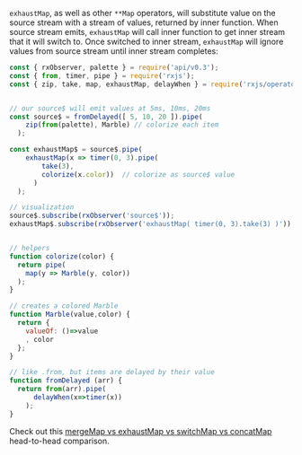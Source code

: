<!--
name:		
title:		exhaustMap
pageTitle:	RxJS exhaustMap operator example + marble diagram
desc:		exhaustMap will substitute value on the source Observable with an Observable, returned by inner function. See this example of RxJS exhaustMap with a timer
docsUrl:	https://rxjs.dev/api/operators/exhaustMap
-->

`exhaustMap`, as well as other `**Map` operators, will substitute value on the source stream with a stream of values, returned by inner function. When source stream emits, `exhaustMap` will call inner function to get inner stream that it will switch to. Once switched to inner stream, `exhaustMap` will ignore values from source stream until inner stream completes:

```js
const { rxObserver, palette } = require('api/v0.3');
const { from, timer, pipe } = require('rxjs');
const { zip, take, map, exhaustMap, delayWhen } = require('rxjs/operators');


// our source$ will emit values at 5ms, 10ms, 20ms
const source$ = fromDelayed([ 5, 10, 20 ]).pipe(
    zip(from(palette), Marble) // colorize each item
  );

const exhaustMap$ = source$.pipe(
    exhaustMap(x => timer(0, 3).pipe(
        take(3),
        colorize(x.color))  // colorize as source$ value
      )
  );

// visualization
source$.subscribe(rxObserver('source$'));
exhaustMap$.subscribe(rxObserver('exhaustMap( timer(0, 3).take(3) )'));


// helpers
function colorize(color) {
  return pipe(
    map(y => Marble(y, color))
  );
}

// creates a colored Marble
function Marble(value,color) {
  return {
    valueOf: ()=>value
    , color
  };
}

// like .from, but items are delayed by their value
function fromDelayed (arr) {
  return from(arr).pipe(
      delayWhen(x=>timer(x))
    );
}

```

Check out this [mergeMap vs exhaustMap vs switchMap vs concatMap](/rxjs/mergeMap-vs-exhaustMap-vs-switchMap-vs-concatMap) head-to-head comparison.
